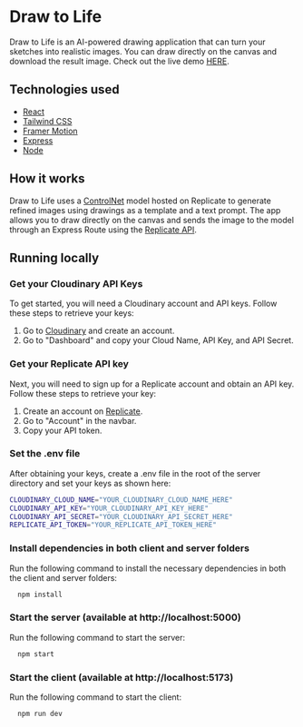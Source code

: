 
# Draw to Life

Draw to Life is an AI-powered drawing application that can turn your sketches into realistic images. You can draw directly on the canvas and download the result image. Check out the live demo [HERE](https://draw-to-life.netlify.app/).

## Technologies used
 - [React](https://es.reactjs.org/)
 - [Tailwind CSS](https://tailwindcss.com/)
 - [Framer Motion](https://www.framer.com/motion/)
 - [Express](https://expressjs.com/)
 - [Node](https://nodejs.org/en/)

## How it works

Draw to Life uses a [ControlNet](https://github.com/lllyasviel/ControlNet) model hosted on Replicate to generate refined images using drawings as a template and a text prompt. The app allows you to draw directly on the canvas and sends the image to the model through an Express Route using the [Replicate API](https://replicate.com/docs).

## Running locally

### Get your Cloudinary API Keys

To get started, you will need a Cloudinary account and API keys. Follow these steps to retrieve your keys:

1. Go to [Cloudinary](https://cloudinary.com/) and create an account.
2. Go to "Dashboard" and copy your Cloud Name, API Key, and API Secret.

### Get your Replicate API key

Next, you will need to sign up for a Replicate account and obtain an API key. Follow these steps to retrieve your key:

1. Create an account on [Replicate](https://replicate.com/).
2. Go to "Account" in the navbar.
3. Copy your API token.

### Set the .env file
After obtaining your keys, create a .env file in the root of the server directory and set your keys as shown here:

```bash
CLOUDINARY_CLOUD_NAME="YOUR_CLOUDINARY_CLOUD_NAME_HERE"
CLOUDINARY_API_KEY="YOUR_CLOUDINARY_API_KEY_HERE"
CLOUDINARY_API_SECRET="YOUR_CLOUDINARY_API_SECRET_HERE"
REPLICATE_API_TOKEN="YOUR_REPLICATE_API_TOKEN_HERE"
```

### Install dependencies in both client and server folders

Run the following command to install the necessary dependencies in both the client and server folders:

```bash
  npm install
```

### Start the server (available at http://localhost:5000)

Run the following command to start the server:

```bash
  npm start
```

### Start the client (available at http://localhost:5173)

Run the following command to start the client:

```bash
  npm run dev
```
